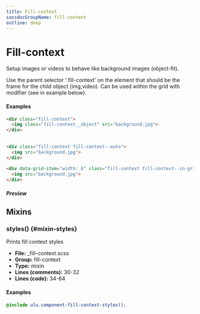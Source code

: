 ```yaml
---
title: Fill-context
sassdocGroupName: fill-context
outline: deep
---
```



# Fill-context


<div class="sassdoc-intro">
  
Setup images or videos to behave like background images (object-fit).
  
</div>
    








Use the parent selector '.fill-context' on the element that should be the 
frame for the child object (img,video).  Can be used within the grid with 
modifier (see in example below).
    
    

#### Examples

      


``` html
<div class="fill-context">
  <img class="fill-context__object" src="background.jpg">
</div>
 
 
<div class="fill-context fill-context--auto">
  <img src="background.jpg">
</div>
 
<div data-grid-item="width: 6" class="fill-context fill-context--in-grid fill-context--contain">
  <img src="background.jpg">
</div>
```
  


##### Preview


<SassdocPreview uid="fill-context-content-content-block-id-1" :exampleIndex="0" />
  

  

      
  

## Mixins




###  styles() <Badge text="mixin" type="tip" vertical="top" />  {#mixin-styles} 

  

Prints fill context styles
    
    


<SassdocDetails summaryText="Meta Information">

- **File:** _fill-context.scss
- **Group:** fill-context
- **Type:** mixin
- **Lines (comments):** 30-32
- **Lines (code):** 34-64

</SassdocDetails>
    
    

#### Examples

      


``` scss
@include ulu.component-fill-context-styles();
```
  



      
  


<script>

  import SassdocPreview from "@ulu/vitepress-sassdoc/lib/assets/components/SassdocPreview.vue";
  import SassdocDetails from "@ulu/vitepress-sassdoc/lib/assets/components/SassdocDetails.vue";
  const sassdocGroup = [{"groupName":"fill-context","id":"content-content-block-id-1","uid":"fill-context-content-content-block-id-1","title":"content-block-id-1","groupPath":"/scss/components/fill-context/","path":"/scss/components/fill-context/#content-content-block-id-1","previewsByIndex":{"0":"<div class=\"fill-context\">\n  <img class=\"fill-context__object\" src=\"background.jpg\">\n</div>\n \n \n<div class=\"fill-context fill-context--auto\">\n  <img src=\"background.jpg\">\n</div>\n \n<div data-grid-item=\"width: 6\" class=\"fill-context fill-context--in-grid fill-context--contain\">\n  <img src=\"background.jpg\">\n</div>"}},{"groupName":"fill-context","id":"mixin-styles","uid":"fill-context-mixin-styles","title":"styles()","groupPath":"/scss/components/fill-context/","path":"/scss/components/fill-context/#mixin-styles","previewsByIndex":{}}];
  export default {
    components: {
      SassdocPreview,
      SassdocDetails
    },
    provide: {
      getSassdocItem(uid) {
        return sassdocGroup.find(item => item.uid === uid);
      },
      getSassdocGroup() {
        return sassdocGroup;
      },
      sassdocPreviewOptions: JSON.parse(
        decodeURIComponent(
          `%7B%22previewStyles%22%3A%22%5Cn%20%20%20%20height%3A%2020em%3B%5Cn%20%20%20%20width%3A%20100%25%3B%5Cn%20%20%20%20border%3A%20none%3B%5Cn%20%20%20%20background-color%3A%20%23f9f9f9%3B%5Cn%20%20%20%20border-radius%3A%206px%3B%5Cn%20%20%20%20padding%3A%2012px%3B%5Cn%20%20%20%20margin%3A%201.5em%200%3B%5Cn%20%20%22%2C%22previewHead%22%3A%22%5Cn%20%20%20%20%3Ctitle%3EULU%20Example%3C%2Ftitle%3E%20%5Cn%20%20%20%20%3Cmeta%20charset%3D%5C%22utf-8%5C%22%3E%20%5Cn%20%20%20%20%3Cmeta%20name%3D%5C%22viewport%5C%22%20content%3D%5C%22width%3Ddevice-width%2C%20initial-scale%3D1%5C%22%3E%20%5Cn%20%20%20%20%3Clink%20rel%3D%5C%22stylesheet%5C%22%20href%3D%5C%22%2Ffrontend%2Fulu-frontend.min.css%5C%22%3E%5Cn%20%20%22%2C%22previewScripts%22%3A%22%5Cn%20%20%20%20%3Cscript%20src%3D%5C%22%2Ffrontend%2Fulu-frontend.min.js%5C%22%3E%3C%2Fscript%3E%5Cn%20%20%22%7D`
        )
      )
    }
  }

</script>  
  
  